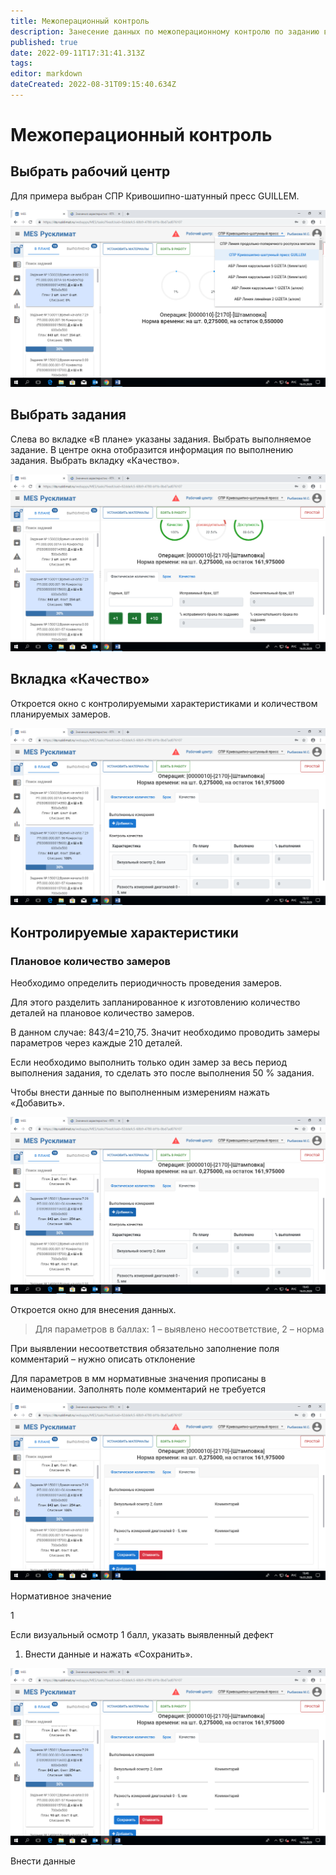```yaml
---
title: Межоперационный контроль
description: Занесение данных по межоперационному контролю по заданию выработки
published: true
date: 2022-09-11T17:31:41.313Z
tags: 
editor: markdown
dateCreated: 2022-08-31T09:15:40.634Z
---
```


# Межоперационный контроль

## Выбрать рабочий центр

Для примера выбран СПР Кривошипно-шатунный пресс GUILLEM.

![](<../../../../assets/2 (53).png>)

## Выбрать задания

Слева во вкладке «В плане» указаны задания. Выбрать выполняемое задание. В центре окна отобразится информация по выполнению задания. Выбрать вкладку «Качество».

![](<../../../../assets/3 (84).png>)

## Вкладка «Качество»

Откроется окно с контролируемыми характеристиками и количеством планируемых замеров.

![](<../../../../assets/4 (69).png>)

## Контролируемые характеристики

### Плановое количество замеров

Необходимо определить периодичность проведения замеров.

Для этого разделить запланированное к изготовлению количество деталей на плановое количество замеров.

В данном случае: 843/4=210,75. Значит необходимо проводить замеры параметров через каждые 210 деталей.

Если необходимо выполнить только один замер за весь период выполнения задания, то сделать это после выполнения 50 % задания.

Чтобы внести данные по выполненным измерениям нажать «Добавить».

![](<../../../../assets/5 (5).png>)

Откроется окно для внесения данных.

>Для параметров в баллах: 1 – выявлено несоответствие, 2 – норма

При выявлении несоответствия обязательно заполнение поля комментарий – нужно описать отклонение

Для параметров в мм нормативные значения прописаны в наименовании. Заполнять поле комментарий не требуется

![](<../../../../assets/6 (8).png>)

Нормативное значение

1

Если визуальный осмотр 1 балл, указать выявленный дефект

1. Внести данные и нажать «Сохранить».

![](<../../../../assets/7 (59).png>)

Внести данные
